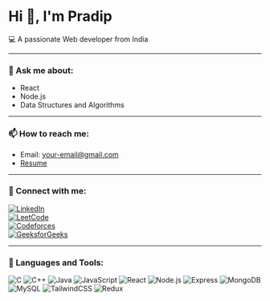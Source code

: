 # Hi 👋, I'm Pradip

💻 A passionate Web developer from India  

---

### 💬 Ask me about:
- React  
- Node.js  
- Data Structures and Algorithms  

---

### 📫 How to reach me:
- Email: [your-email@gmail.com](mailto:your-email@gmail.com)  
- [Resume](your-resume-link)

---

### 🔗 Connect with me:
[![LinkedIn](https://img.shields.io/badge/LinkedIn-blue?logo=linkedin&logoColor=white)](your-linkedin-link)  
[![LeetCode](https://img.shields.io/badge/LeetCode-orange?logo=leetcode&logoColor=white)](your-leetcode-link)  
[![Codeforces](https://img.shields.io/badge/Codeforces-blue?logo=codeforces&logoColor=white)](your-codeforces-link)  
[![GeeksforGeeks](https://img.shields.io/badge/GeeksforGeeks-green?logo=geeksforgeeks&logoColor=white)](your-gfg-link)  

---

### 🚀 Languages and Tools:
![C](https://img.shields.io/badge/C-00599C?style=for-the-badge&logo=c&logoColor=white)
![C++](https://img.shields.io/badge/C++-00599C?style=for-the-badge&logo=cplusplus&logoColor=white)
![Java](https://img.shields.io/badge/Java-red?style=for-the-badge&logo=java&logoColor=white)
![JavaScript](https://img.shields.io/badge/JavaScript-yellow?style=for-the-badge&logo=javascript&logoColor=black)
![React](https://img.shields.io/badge/React-20232A?style=for-the-badge&logo=react&logoColor=61DAFB)
![Node.js](https://img.shields.io/badge/Node.js-green?style=for-the-badge&logo=node.js&logoColor=white)
![Express](https://img.shields.io/badge/Express.js-black?style=for-the-badge&logo=express&logoColor=white)
![MongoDB](https://img.shields.io/badge/MongoDB-darkgreen?style=for-the-badge&logo=mongodb&logoColor=white)
![MySQL](https://img.shields.io/badge/MySQL-blue?style=for-the-badge&logo=mysql&logoColor=white)
![TailwindCSS](https://img.shields.io/badge/TailwindCSS-38B2AC?style=for-the-badge&logo=tailwind-css&logoColor=white)
![Redux](https://img.shields.io/badge/Redux-593D88?style=for-the-badge&logo=redux&logoColor=white)
